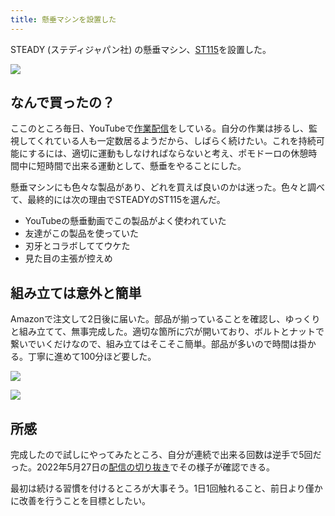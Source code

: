 ```yaml
---
title: 懸垂マシンを設置した
---
```

STEADY (ステディジャパン社) の懸垂マシン、[ST115](https://www.amazon.co.jp/dp/B09K3QQBKH)を設置した。

![](https://lh6.googleusercontent.com/0NdBz6e7NbBB_Tj1D_yhxYS9ufo8Ggb7Ov92dFUHBHT-_x0-oaGsDwF6nyXDmZAfE7uFuV-YsWDXIg-63lRLFRJqRfroi8fhi98Y6ZiloAaAWDwGEy0CvI7FBK6HjI8X5QyVzxcjdM6i_ukw0CMxEwI4TFtEv5zF7f3RaTwQIt2DhHeh3eepifE1RY-i)

なんで買ったの？
--------

ここのところ毎日、YouTubeで[作業配信](https://www.youtube.com/c/r7kamura)をしている。自分の作業は捗るし、監視してくれている人も一定数居るようだから、しばらく続けたい。これを持続可能にするには、適切に運動もしなければならないと考え、ポモドーロの休憩時間中に短時間で出来る運動として、懸垂をやることにした。

懸垂マシンにも色々な製品があり、どれを買えば良いのかは迷った。色々と調べて、最終的には次の理由でSTEADYのST115を選んだ。

*   YouTubeの懸垂動画でこの製品がよく使われていた
*   友達がこの製品を使っていた
*   刃牙とコラボしててウケた
*   見た目の主張が控えめ

組み立ては意外と簡単
----------

Amazonで注文して2日後に届いた。部品が揃っていることを確認し、ゆっくりと組み立てて、無事完成した。適切な箇所に穴が開いており、ボルトとナットで繋いでいくだけなので、組み立てはそこそこ簡単。部品が多いので時間は掛かる。丁寧に進めて100分ほど要した。

![](https://lh3.googleusercontent.com/PRCEpRTLH2_laftFfPhjeheA6sw3Ilhu9eL2NYXQW6Y5TPfKshf5poCZUWHrPOIUaMvgs0oYW60AKGN0IEqClV549sQjfG31sAKLLGcrAkoxIXi09j2tqRJjbEIWichMVncgMgorQNOwT8PA6vYmrVrF4-jxtZAD_np1zjS0v1B1EcFHJ4QmDyh72aHd)

![](https://lh4.googleusercontent.com/5E8xQdTCfI6ZYYn5y2koqT_fgBaIqlc7ykXNTgLcCx6uLBQH8P-St_a5j00Z7zalOHW-uicglpvQ8h4ndwdqW1ckzd7FdtEzL_XEFYuC8G2LCbapd38lR6nkp_IbWi_7pvv-JET23x1W2di2npdjYrVQGullsPB2BuIX_D2AHeB1K7nkxIqwJIVUsCYJ)

所感
--

完成したので試しにやってみたところ、自分が連続で出来る回数は逆手で5回だった。2022年5月27日の[配信の切り抜き](https://www.youtube.com/clip/Ugkxy2NXpdlfZF0kT9s-MoCOrbB1wpWEryK9)でその様子が確認できる。

最初は続ける習慣を付けるところが大事そう。1日1回触れること、前日より僅かに改善を行うことを目標としたい。
